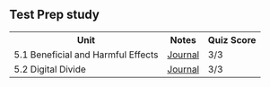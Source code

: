 ## Test Prep study
<table>
  <tr>
    <th>Unit</th>
    <th>Notes</th>
    <th>Quiz Score</th>
  </tr>
  <tr>
    <td>5.1 Beneficial and Harmful Effects</td>
    <td><a href="https://docs.google.com/document/d/1D9EFBbrpxCbC7HtMOhrLgIzld0QalYkHe2dFdwnxnBE/edit">Journal</a></td>
    <td>3/3</td>
  </tr>
  <tr>
    <td>5.2 Digital Divide</td>
    <td><a href="https://docs.google.com/document/d/1D9EFBbrpxCbC7HtMOhrLgIzld0QalYkHe2dFdwnxnBE/edit">Journal</a></td>
    <td>3/3</td>
  </tr>
</table>
